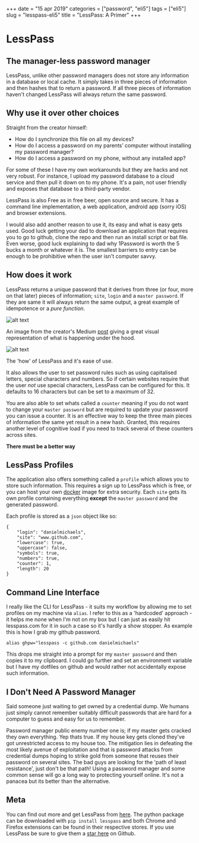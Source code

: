 +++
date = "15 apr 2019"
categories = ["password", "eli5"]
tags = ["eli5"]
slug = "lesspass-eli5"
title = "LessPass: A Primer"
+++

# LessPass

## The manager-less password manager

LessPass, unlike other password managers does not store any information in a database or local cache. It simply takes in three pieces of information and then hashes that to return a password. If all three pieces of information haven't changed LessPass will always return the same password.

## Why use it over other choices

Straight from the creator himself:

- How do I synchronize this file on all my devices?
- How do I access a password on my parents’ computer without installing my password manager?
- How do I access a password on my phone, without any installed app?

For some of these I have my own workarounds but they are hacks and not very robust. For instance, I upload my password database to a cloud service and then pull it down on to my phone. It's a pain, not user friendly and exposes that database to a third-party vendor.

LessPass is also Free as in free beer, open source and secure. It has a command line implementation, a web application, android app (sorry iOS) and browser extensions.

I would also add another reason to use it, its easy and what is easy gets used. Good luck getting your dad to download an application that requires you to go to github, clone the repo and then run an install script or bat file. Even worse, good luck explaining to dad why 1Password is worth the 5 bucks a month or whatever it is. The smallest barriers to entry can be enough to be prohibitive when the user isn't computer savvy.

## How does it work

LessPass returns a unique password that it derives from three (or four, more on that later) pieces of information; `site`, `login` and a `master password`.
If they are same it will always return the same output, a great example of idempotence or a *pure function*.


![alt text][lesspass]

An image from the creator's Medium [post] giving a great visual representation of what is happening under the hood.

![alt text][lesspass-gif]

The 'how' of LessPass and it's ease of use.

It also allows the user to set password rules such as using capitalised letters, special characters and numbers. So if certain websites require that the user *not* use special characters, LessPass can be configured for this. It defaults to 16 characters but can be set to a maximum of 32.

You are also able to set whats called a `counter` meaning if you do not want to change your `master password` but are required to update your password you can issue a counter. It is an effective way to keep the three main pieces of information the same yet result in a new hash. Granted, this requires another level of cognitive load if you need to track several of these counters across sites.

**There must be a better way**

## LessPass Profiles

The application also offers something called a `profile` which allows you to store such information. This requires a sign up to LessPass which is free, or you can host your own [docker] image for extra security. Each `site` gets its own profile containing everything **except** the `master password` and the generated password.

Each profile is stored as a `json` object like so:

```shell
{
    "login": "danielmichaels",
    "site": "www.github.com",
    "lowercase": true,
    "uppercase": false,
    "symbols": true,
    "numbers": true,
    "counter": 1,
    "length": 20
}
```

## Command Line Interface

I really like the CLI for LessPass - it suits my workflow by allowing me to set profiles on my machine via `alias`. I refer to this as a 'hardcoded' approach - it helps me none when I'm not on my box but I can just as easily hit lesspass.com for it in such a case so it's hardly a show stopper. As example this is how I grab my github password.

```shell
alias ghpw="lesspass -c github.com danielmichaels"
```

This drops me straight into a prompt for my `master password` and then copies it to my clipboard. I could go further and set an environment variable but I have my dotfiles on github and would rather not accidentally expose such information.

## I Don't Need A Password Manager

Said someone just waiting to get owned by a credential dump. We humans just simply cannot remember suitably difficult passwords that are hard for a computer to guess and easy for us to remember.

Password manager public enemy number one is; if my master gets cracked they own everything. Yep thats true. If my house key gets cloned they've got unrestricted access to my house too. The mitigation lies in defeating the most likely avenue of exploitation and that is password attacks from credential dumps hoping to strike gold from someone that reuses their password on several sites. The bad guys are looking for the 'path of least resistance', just don't be that path! Using a password manager and some common sense will go a long way to protecting yourself online. It's not a panacea but its better than the alternative.

## Meta

You can find out more and get LessPass from [here]. The python package can be downloaded with `pip install lesspass` and both Chrome and Firefox extensions can be found in their respective stores. If you use LessPass be sure to give them a [star here] on Github.

[lesspass]: /images/lesspass-hash.png "LessPass image showing how hashing works."
[lesspass-gif]: /images/lesspass.gif "LessPass fullmotion gif of the app in action."
[post]: https://blog.lesspass.com/lesspass-how-it-works-dde742dd18a4
[docker]: https://github.com/lesspass/lesspass
[lesspass.com]: https://lesspass.com
[here]: https://lesspass.com
[star here]: https://github.com/lesspass/lesspass
